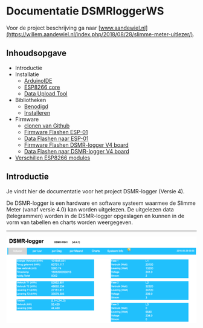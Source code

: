 # Documentatie DSMRloggerWS 

Voor de project beschrijving ga naar [www.aandewiel.nl](https://willem.aandewiel.nl/index.php/2018/08/28/slimme-meter-uitlezer/).

## Inhoudsopgave

* Introductie
* Installatie
    *  [ArduinoIDE](installatieArduinoIDE.md)
    *  [ESP8266 core](installatieESP8266core.md)
    *  [Data Upload Tool](installatieDataUploadTool.md)
* Bibliotheken
    *  [Benodigd](benodigdeBibliotheken.md)
    *  [Installeren](installatieBibliotheken.md)
* Firmware
    *  [clonen van Github](clonenFirmware.md)
    *  [Firmware Flashen ESP-01](uploadFirmware_ESP-01.md)
    *  [Data Flashen naar ESP-01](uploadDataMap_ESP-01.md)
    *  [Firmware Flashen DSMR-logger V4 board](uploadFirmware_ESP-12.md)
    *  [Data Flashen naar DSMR-logger V4 board](uploadDataMap_ESP-12.md)
* [Verschillen ESP8266 modules](verschillenESP8266.md)

## Introductie
Je vindt hier de documentatie voor het project DSMR-logger (Versie 4).

De DSMR-logger is een hardware en software systeem waarmee de Slimme Meter (vanaf versie 4.0)
kan worden uitgelezen. De uitgelezen data (telegrammen) worden in de DSMR-logger
opgeslagen en kunnen in de vorm van tabellen en charts worden weergegeven.

---
![](images/Actueel.png)
